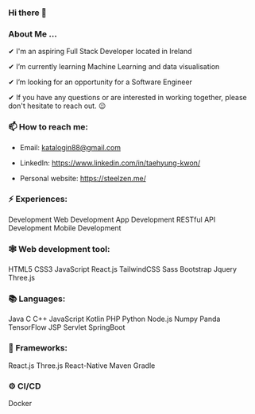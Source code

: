 ### Hi there 👋

### About Me ...
 
 ✔ I'm an aspiring Full Stack Developer located in Ireland
	
 ✔ I’m currently learning Machine Learning and data visualisation
	
 ✔ I’m looking for an opportunity for a Software Engineer
	
 ✔ If you have any questions or are interested in working together, please don't hesitate to reach out. 😉

### 📫 How to reach me:
   
  - Email: katalogin88@gmail.com
  
  - LinkedIn: https://www.linkedin.com/in/taehyung-kwon/
  
  - Personal website: https://steelzen.me/
  
		
### ⚡ Experiences:
Development Web Development  	 App Development   	RESTful API Development 	  Mobile Development

### 🕸️ Web development tool:
HTML5   	CSS3	  JavaScript   	React.js   	TailwindCSS   	Sass  	 Bootstrap   	Jquery   	Three.js

### 📚 Languages:
Java   	C   	C++   	JavaScript   	Kotlin   	PHP   	Python   	Node.js   	Numpy   	Panda  		TensorFlow   	JSP   	Servlet   	SpringBoot  

### 🔧 Frameworks:
React.js   	Three.js   	React-Native   	Maven   	Gradle

### ⚙️ CI/CD
Docker
